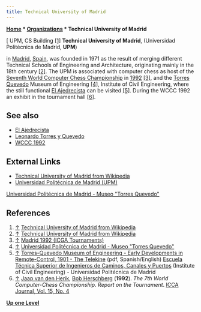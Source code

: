 ```yaml
---
title: Technical University of Madrid
---
```

**[Home](Home "Home") \* [Organizations](Organizations "Organizations") \* Technical University of Madrid**



[ UPM, CS Building <a id="cite-note-1" href="#cite-ref-1">[1]</a>
**Technical University of Madrid**, (Universidad Politécnica de Madrid, **UPM**)  

in [Madrid](https://en.wikipedia.org/wiki/Madrid), [Spain](https://en.wikipedia.org/wiki/Spain), was founded in 1971 as the result of merging different Technical Schools of Engineering and Architecture, originating mainly in the 18th century <a id="cite-note-2" href="#cite-ref-2">[2]</a>. The UPM is associated with computer chess as host of the [Seventh World Computer Chess Championship](WCCC_1992 "WCCC 1992") in [1992](Timeline#1992 "Timeline") <a id="cite-note-3" href="#cite-ref-3">[3]</a>, and the [Torres Quevedo](Leonardo_Torres_y_Quevedo "Leonardo Torres y Quevedo") Museum of Engineering <a id="cite-note-4" href="#cite-ref-4">[4]</a>, Institute of Civil Engineering, where the still functional [El Ajedrecista](El_Ajedrecista "El Ajedrecista") can be visited <a id="cite-note-5" href="#cite-ref-5">[5]</a>. During the WCCC 1992 an exhibit in the tournament hall <a id="cite-note-6" href="#cite-ref-6">[6]</a>. 



## See also


* [El Ajedrecista](El_Ajedrecista "El Ajedrecista")
* [Leonardo Torres y Quevedo](Leonardo_Torres_y_Quevedo "Leonardo Torres y Quevedo")
* [WCCC 1992](WCCC_1992 "WCCC 1992")


## External Links


* [Technical University of Madrid from Wikipedia](https://en.wikipedia.org/wiki/Technical_University_of_Madrid)
* [Universidad Politécnica de Madrid (UPM)](http://www.upm.es/internacional)


 [Universidad Politécnica de Madrid - Museo "Torres Quevedo"](http://www.upm.es/institucional/UPM/MuseosUPM/MuseoTorresQuevedo)
## References


1. <a id="cite-ref-1" href="#cite-note-1">↑</a> [Technical University of Madrid from Wikipedia](https://en.wikipedia.org/wiki/Technical_University_of_Madrid)
2. <a id="cite-ref-2" href="#cite-note-2">↑</a> [Technical University of Madrid from Wikipedia](https://en.wikipedia.org/wiki/Technical_University_of_Madrid)
3. <a id="cite-ref-3" href="#cite-note-3">↑</a> [Madrid 1992 (ICGA Tournaments)](http://www.grappa.univ-lille3.fr/icga/event.php?id=20)
4. <a id="cite-ref-4" href="#cite-note-4">↑</a> [Universidad Politécnica de Madrid - Museo "Torres Quevedo"](http://www.upm.es/institucional/UPM/MuseosUPM/MuseoTorresQuevedo)
 5. <a id="cite-ref-5" href="#cite-note-5">↑</a> [Torres-Quevedo Museum of Engineering - Early Developments in Remote-Control, 1901 - The Telekine](http://www.torresquevedo.org/LTQ10/images/TelekinoMilestone2007.pdf) (pdf, Spanish/English) [Escuela Técnica Superior de Ingenieros de Caminos, Canales y Puertos](http://www.caminos.upm.es/) (Institute of Civil Engineering) - Universidad Politécnica de Madrid 
6. <a id="cite-ref-6" href="#cite-note-6">↑</a> [Jaap van den Herik](Jaap_van_den_Herik "Jaap van den Herik"), [Bob Herschberg](Bob_Herschberg "Bob Herschberg") (**1992**). *The 7th World Computer-Chess Championship. Report on the Tournament*. [ICCA Journal, Vol. 15, No. 4](ICGA_Journal#15_4 "ICGA Journal")

**[Up one Level](Organizations "Organizations")**







 

